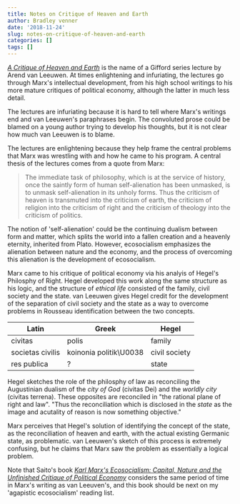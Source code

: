 ```yaml
---
title: Notes on Critique of Heaven and Earth
author: Bradley venner
date: '2018-11-24'
slug: notes-on-critique-of-heaven-and-earth
categories: []
tags: []
---
```


[*A Critique of Heaven and Earth*](https://www.giffordlectures.org/lectures/critique-heaven-and-earth) is the name of a Gifford series lecture by Arend van Leeuwen.  At times enlightening and infuriating, the lectures go through Marx's intellectual development, from his high school writings to his more mature critiques of political economy, although the latter in much less detail.  

The lectures are infuriating because it is hard to tell where Marx's writings end and van Leeuwen's paraphrases begin.  The convoluted prose could be blamed on a young author trying to develop his thoughts, but it is not clear how much van Leeuwen is to blame.

The lectures are enlightening because they help frame the central problems that Marx was wrestling with and how he came to his program.  A central thesis of the lectures comes from a quote from Marx:

> The immediate task of philosophy, which is at the service of history, once the saintly form of human self-alienation has been unmasked, is to unmask self-alienation in its unholy forms. Thus the criticism of heaven is transmuted into the criticism of earth, the criticism of religion into the criticism of right and the criticism of theology into the criticism of politics.

The notion of 'self-alienation' could be the continuing dualism between form and matter, which splits the world into a fallen creation and a heavenly eternity, inherited from Plato.  However, ecosocialism emphasizes the alienation between nature and the economy, and the process of overcoming this alienation is the development of ecosocialism.

Marx came to his critique of political economy via his analyis of Hegel's Philosphy of Right.  Hegel developed this work along the same structure as his logic, and the structure of *ethical life* consisted of the family, civil society and the state.  van Leeuwen gives Hegel credit for the development of the separation of civil society and the state as a way to overcome problems in Rousseau identification between the two concepts.  

| Latin | Greek | Hegel |
|-------|-------|-------|
| civitas | polis | family |
| societas civilis | koinonia politik\U0038 | civil society |
| res publica | ? | state |

Hegel sketches the role of the philosphy of law as reconciling the Augustinian dualism of the *city of God* (civitas Dei) and the *worldly city* (civitas terrena).  These opposites are reconciled in "the rational plane of right and law".  "Thus the reconciliation which is disclosed in the *state* as the image and acutality of reason is now something objective."

Marx perceives that Hegel's solution of identifying the concept of the state, as the reconciliation of heaven and earth, with the actual existing Germanic state, as problematic.  van Leeuwen's sketch of this process is extremely confusing, but he claims that Marx saw the problem as essentially a logical problem.  

Note that Saito's book [*Karl Marx's Ecosocialism:  Capital, Nature and the Unfinished Critique of Political Economy*](https://monthlyreview.org/product/karl_marxs_ecosocialism/) considers the same period of time in Marx's writing as van Leeuven's, and this book should be next on my 'agapistic ecosocialism' reading list.

  